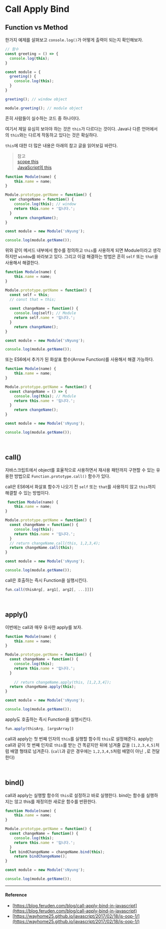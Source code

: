 # Call Apply Bind 

## Function vs Method

한가지 예제를 살펴보고 `console.log()`가 어떻게 출력이 되는지 확인해보자. 

```js
// 함수
const greeting = () => {
  console.log(this);
}

const module = {
  greeting() {
    console.log(this);
  }
}

greeting(); // window object

module.greeting(); // module object
```

흔히 사람들이 실수하는 코드 중 하나이다.

여기서 제일 유심히 보아야 하는 것은 `this`가 다르다는 것이다. Java나 다른 언어에서의 `this`와는 다르게 작동하고 있다는 것은 확실하다.

`this`에 대한 더 많은 내용은 아래의 참고 글을 읽어보길 바란다. 

> 참고 <br/>
> [scope this](https://github.com/Im-D/Dev-Docs/blob/master/Javascript/scope_this.md) <br/>
> [JavaScript의 this](https://github.com/Im-D/Dev-Docs/blob/master/Javascript/JavaScript%EC%9D%98%20this.md)

```js
function Module(name) {
    this.name = name;
}

Module.prototype.getName = function() {
  var changeName = function() {
    console.log(this); // window
    return this.name + '입니다.';
  }
    return changeName();
}

const module = new Module('sNyung');

console.log(module.getName());
```

위와 같이 메서드 내부에서 함수를 정의하고 `this`를 사용하게 되면 Module이라고 생각하지만 `window`를 바라보고 있다. 그리고 이걸 해결하는 방법은 흔히 `self` 또는 `that`을 사용해서 해결한다.

```js
function Module(name) {
    this.name = name;
}

Module.prototype.getName = function() {
  const self = this;
  // const that = this;
  
  const changeName = function() {
    console.log(self); // Module
    return self.name + '입니다.';
  }
    return changeName();
}

const module = new Module('sNyung');

console.log(module.getName());
```

또는 ES6에서 추가가 된 화살표 함수(Arrow Function)를 사용해서 해결 가능하다.

```js
function Module(name) {
    this.name = name;
}

Module.prototype.getName = function() {
  const changeName = () => {
    console.log(this); // Module
    return this.name + '입니다.';  
  }
    return changeName();
}

const module = new Module('sNyung');

console.log(module.getName());
```

<br/>

## call()

자바스크립트에서 object를 효율적으로 사용하면서 재사용 패턴까지 구현할 수 있는 유용한 방법으로 `Function.prototype.call()` 함수가 있다. 

call은 ES6에서 화살표 함수가 나오기 전 `self` 또는 `that`를 사용하지 않고 `this`까지 해결할 수 있는 방법이다.

```js
 function Module(name) {
    this.name = name;
}

Module.prototype.getName = function() {
  const changeName = function() {
    console.log(this);
    return this.name + '입니다.';
  }
  // return changeName.call(this, 1,2,3,4);
  return changeName.call(this);
}

const module = new Module('sNyung');

console.log(module.getName());
```

call은 호출하는 즉시 Function을 실행시킨다.  

```js
fun.call(thisArg[, arg1[, arg2[, ...]]])
```

<br/>

## apply()

이번에는 call과 매우 유사한 apply를 보자. 

```js
function Module(name) {
    this.name = name;
}

Module.prototype.getName = function() {
  const changeName = function() {
    console.log(this);
    return this.name + '입니다.';
  }
  
    // return changeName.apply(this, [1,2,3,4]);
  return changeName.apply(this);
}

const module = new Module('sNyung');

console.log(module.getName());
```

apply도 호출하는 즉시 Function을 실행시킨다.  

```js
fun.apply(thisArg, [argsArray])
```
    
call과 apply는 첫 번째 인자의 `this`를 실행할 함수의 `this`로 설정해준다. apply는 call과 같이 첫 번째 인자로 `this`를 받는 건 똑같지만 뒤에 넘겨줄 값을 `[1,2,3,4,5]`처럼 배열 형태로 넘겨준다. (`call`과 같은 경우에는 `1,2,3,4,5`처럼 배열이 아닌 `,`로 전달한다)

<br/>

## bind()

call과 apply는 실행할 함수의 `this`로 설정하고 바로 실행한다. bind는 함수를 실행하지는 않고 this를 재정의한 새로운 함수를 반환한다.

```js
function Module(name) {
    this.name = name;
}

Module.prototype.getName = function() {
  const changeName = function() {
    console.log(this);
    return this.name + '입니다.';
  }
  let bindChangeName = changeName.bind(this);
    return bindChangeName();
}

const module = new Module('sNyung');

console.log(module.getName());
```

---

#### Reference

- [https://blog.feruden.com/blog/call-apply-bind-in-javascript](https://blog.feruden.com/blog/call-apply-bind-in-javascript)
- [https://wayhome25.github.io/javascript/2017/02/18/js-oop-1/](https://wayhome25.github.io/javascript/2017/02/18/js-oop-1/)
